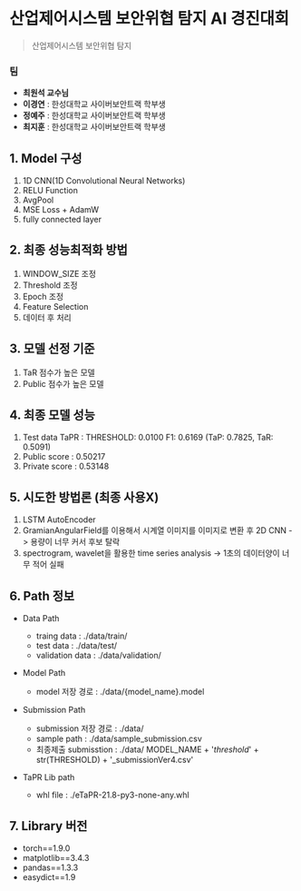 # 산업제어시스템 보안위협 탐지 AI 경진대회
> 산업제어시스템 보안위협 탐지
### 팀
- **최원석 교수님**
- **이경연** : 한성대학교 사이버보안트랙 학부생
- **정예주** : 한성대학교 사이버보안트랙 학부생
- **최지훈** : 한성대학교 사이버보안트랙 학부생
## 1. Model 구성 
1. 1D CNN(1D Convolutional Neural Networks)
2. RELU Function
3. AvgPool
4. MSE Loss + AdamW
5. fully connected layer

## 2. 최종 성능최적화 방법
1. WINDOW_SIZE 조정
2. Threshold 조정
3. Epoch 조정
4. Feature Selection
5. 데이터 후 처리

## 3. 모델 선정 기준
1. TaR 점수가 높은 모델
2. Public 점수가 높은 모델

## 4. 최종 모델 성능
1. Test data TaPR : THRESHOLD: 0.0100 F1: 0.6169 (TaP: 0.7825, TaR: 0.5091) 
2. Public score : 0.50217
3. Private score : 0.53148

## 5. 시도한 방법론 (최종 사용X)
1. LSTM AutoEncoder
2. GramianAngularField를 이용해서 시계열 이미지를 이미지로 변환 후 2D CNN -> 용량이 너무 커서 후보 탈락
3. spectrogram, wavelet을 활용한 time series analysis -> 1초의 데이터양이 너무 적어 실패


## 6. Path 정보
- Data Path
  + traing data : ./data/train/
  + test data : ./data/test/
  + validation data : ./data/validation/

- Model Path
  + model 저장 경로 : ./data/{model_name}.model
  
- Submission Path
  + submission 저장 경로 : ./data/
  + sample path : ./data/sample_submission.csv
  + 최종제출 submisstion : ./data/ MODEL_NAME + '_threshold_' + str(THRESHOLD) + '_submissionVer4.csv'
  
- TaPR Lib path
  + whl file : ./eTaPR-21.8-py3-none-any.whl


## 7. Library 버전
- torch==1.9.0
- matplotlib==3.4.3
- pandas==1.3.3
- easydict==1.9
